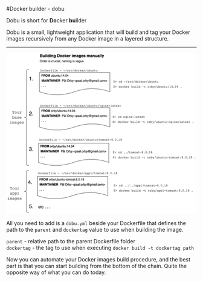 #Docker builder - dobu

Dobu is short for **Do**cker **bu**ilder

Dobu is a small, lightweight application that will build and tag your Docker images recursively from any Docker image in a layered structure.

---

![Screenshot](doc/screenshots/manual-docker-build.png)

All you need to add is a `dobu.yml` beside your Dockerfile that defines the path to the `parent` and `dockertag` value to use when building the image.

`parent` - relative path to the parent Dockerfile folder  
`dockertag` - the tag to use when executing `docker build -t dockertag path`

Now you can automate your Docker images build procedure, and the best part is that you can start building from the bottom of the chain. Quite the opposite way of what you can do today.

